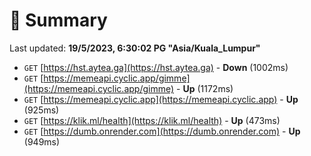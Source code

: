 # 📖 Summary
Last updated: **19/5/2023, 6:30:02 PG "Asia/Kuala_Lumpur"**

- `GET` [https://hst.aytea.ga](https://hst.aytea.ga) - **Down** (1002ms)
- `GET` [https://memeapi.cyclic.app/gimme](https://memeapi.cyclic.app/gimme) - **Up** (1172ms)
- `GET` [https://memeapi.cyclic.app](https://memeapi.cyclic.app) - **Up** (925ms)
- `GET` [https://klik.ml/health](https://klik.ml/health) - **Up** (473ms)
- `GET` [https://dumb.onrender.com](https://dumb.onrender.com) - **Up** (949ms)
